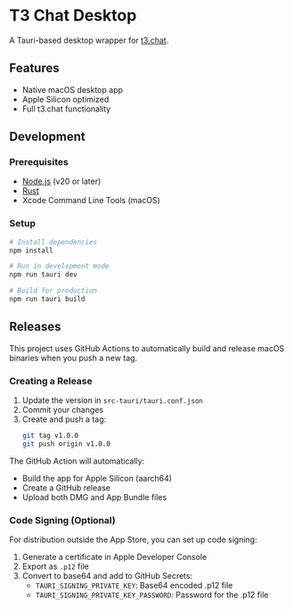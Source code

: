 # T3 Chat Desktop

A Tauri-based desktop wrapper for [t3.chat](https://t3.chat).

## Features

- Native macOS desktop app
- Apple Silicon optimized
- Full t3.chat functionality

## Development

### Prerequisites

- [Node.js](https://nodejs.org/) (v20 or later)
- [Rust](https://rustup.rs/)
- Xcode Command Line Tools (macOS)

### Setup

```bash
# Install dependencies
npm install

# Run in development mode
npm run tauri dev

# Build for production
npm run tauri build
```

## Releases

This project uses GitHub Actions to automatically build and release macOS binaries when you push a new tag.

### Creating a Release

1. Update the version in `src-tauri/tauri.conf.json`
2. Commit your changes
3. Create and push a tag:
   ```bash
   git tag v1.0.0
   git push origin v1.0.0
   ```

The GitHub Action will automatically:
- Build the app for Apple Silicon (aarch64)
- Create a GitHub release
- Upload both DMG and App Bundle files

### Code Signing (Optional)

For distribution outside the App Store, you can set up code signing:

1. Generate a certificate in Apple Developer Console
2. Export as `.p12` file
3. Convert to base64 and add to GitHub Secrets:
   - `TAURI_SIGNING_PRIVATE_KEY`: Base64 encoded .p12 file
   - `TAURI_SIGNING_PRIVATE_KEY_PASSWORD`: Password for the .p12 file
